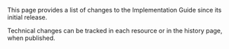 This page provides a list of changes to the Implementation Guide since its initial release.


Technical changes can be tracked in each resource or in the history page, when published.
